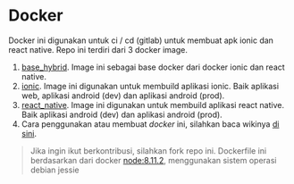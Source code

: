 # Docker

Docker ini digunakan untuk ci / cd (gitlab) untuk membuat apk ionic dan react native.
Repo ini terdiri dari 3 docker image.

1. [base_hybrid](https://github.com/imron02/Docker/tree/master/base_hybrid). Image ini sebagai base docker dari docker ionic dan react native.
2. [ionic](https://github.com/imron02/Docker/tree/master/ionic). Image ini digunakan untuk membuild aplikasi ionic. Baik aplikasi web, aplikasi android (dev) dan aplikasi android (prod).
3. [react_native](https://github.com/imron02/Docker/tree/master/react_native). Image ini digunakan untuk membuild aplikasi react native. Baik aplikasi android (dev) dan aplikasi android (prod).
4. Cara penggunakan atau membuat _docker_ ini, silahkan baca wikinya [di sini](https://github.com/imron02/Docker/wiki).

> Jika ingin ikut berkontribusi, silahkan fork repo ini.
> Dockerfile ini berdasarkan dari docker [node:8.11.2](https://hub.docker.com/_/node/), menggunakan sistem operasi debian jessie